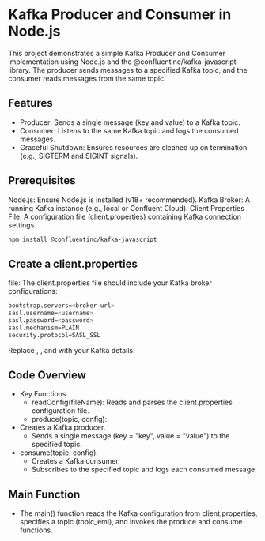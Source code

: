 # Kafka Producer and Consumer in Node.js

This project demonstrates a simple Kafka Producer and Consumer implementation using Node.js and the @confluentinc/kafka-javascript library. 
The producer sends messages to a specified Kafka topic, and the consumer reads messages from the same topic.

## Features

- Producer: Sends a single message (key and value) to a Kafka topic.
- Consumer: Listens to the same Kafka topic and logs the consumed messages.
- Graceful Shutdown: Ensures resources are cleaned up on termination (e.g., SIGTERM and SIGINT signals).

## Prerequisites
Node.js: Ensure Node.js is installed (v18+ recommended).
Kafka Broker: A running Kafka instance (e.g., local or Confluent Cloud).
Client Properties File: A configuration file (client.properties) containing Kafka connection settings.

```bash
npm install @confluentinc/kafka-javascript
```
## Create a client.properties 
file: The client.properties file should include your Kafka broker configurations:

```bash
bootstrap.servers=<broker-url>
sasl.username=<username>
sasl.password=<password>
sasl.mechanism=PLAIN
security.protocol=SASL_SSL
```
Replace <broker-url>, <username>, and <password> with your Kafka details.

## Code Overview
- Key Functions
  - readConfig(fileName): Reads and parses the client.properties configuration file.
  - produce(topic, config):
- Creates a Kafka producer.
  - Sends a single message (key = "key", value = "value") to the specified topic.
- consume(topic, config):
  - Creates a Kafka consumer.
  - Subscribes to the specified topic and logs each consumed message.

## Main Function
- The main() function reads the Kafka configuration from client.properties, specifies a topic (topic_emi), and invokes the produce and consume functions.

